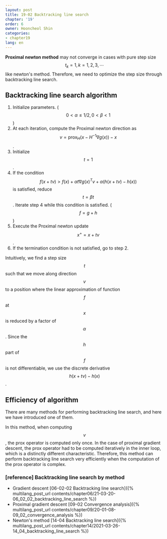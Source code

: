 ```yaml
---
layout: post
title: 19-02 Backtracking line search
chapter: '19'
order: 6
owner: Hooncheol Shin
categories:
- chapter19
lang: en
---
```


**Proximal newton method** may not converge in cases with pure step size $$t_k=1, k=1,2,3, \cdots$$ like newton's method. Therefore, we need to optimize the step size through backtracking line search.

## Backtracking line search algorithm

1. Initialize parameters. ($$0 \lt \alpha \le 1/2, 0 \lt \beta \lt 1$$)
2. At each iteration, compute the Proximal newton direction as $$v = \text{prox}_{H} ( x - H^{-1} \nabla g (x) ) - x$$.
3. Initialize $$t=1$$.
4. If the condition $$f(x + tv) \gt f(x) + \alpha t \nabla g(x)^T v + \alpha (h(x + tv) - h(x))$$ is satisfied, reduce $$t=\beta t$$. Iterate step 4 while this condition is satisfied. ($$f = g + h$$)
5. Execute the Proximal newton update $$x^+ = x + tv$$.
6. If the termination condition is not satisfied, go to step 2.

Intuitively, we find a step size $$t$$ such that we move along direction $$v$$ to a position where the linear approximation of function $$f$$ at $$x$$ is reduced by a factor of $$\alpha$$. Since the $$h$$ part of $$f$$ is not differentiable, we use the discrete derivative $$h(x + tv) - h(x)$$.

## Efficiency of algorithm
There are many methods for performing backtracking line search, and here we have introduced one of them. 

In this method, when computing $$v$$, the prox operator is computed only once. In the case of proximal gradient descent, the prox operator had to be computed iteratively in the inner loop, which is a distinctly different characteristic. Therefore, this method can perform backtracking line search very efficiently when the computation of the prox operator is complex.

### [reference] Backtracking line search by method
* Gradient descent [06-02-02 Backtracking line search]({% multilang_post_url contents/chapter06/21-03-20-06_02_02_backtracking_line_search %})
* Proximal gradient descent [09-02 Convergence analysis]({% multilang_post_url contents/chapter09/20-01-08-09_02_convergence_analysis %})
* Newton's method [14-04 Backtracking line search]({% multilang_post_url contents/chapter14/2021-03-26-14_04_backtracking_line_search %})
